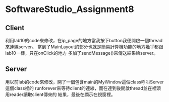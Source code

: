 # SoftwareStudio_Assignment8

## Client
  利用lab10的code來修改，在ip_page的地方當我按下button我便開啟一個thread來連線server。
  當到了MainLayout的部分也就是簡易計算機功能的地方幾乎都跟lab10一樣，只在onClick的地方
  多加了sendMessage()來傳送結果給server。

## Server
  用以前lab的code來修改，開了一個包含main的MyWindow這個class呼叫Server這個class裡的
  runforever來等待client的連線，而在連到後開啟thread並在裡頭用reader讀取client傳來的
  結果，最後在顯示在視窗裡。
